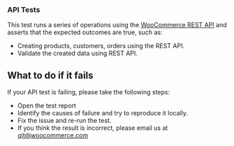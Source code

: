 ### API Tests

This test runs a series of operations using the [WooCommerce REST API](https://woocommerce.github.io/woocommerce-rest-api-docs/) and asserts that the expected outcomes are true, such as:

- Creating products, customers, orders using the REST API.
- Validate the created data using REST API.

## What to do if it fails

If your API test is failing, please take the following steps:
- Open the test report
- Identify the causes of failure and try to reproduce it locally.
- Fix the issue and re-run the test.
- If you think the result is incorrect, please email us at qit@woocommerce.com
